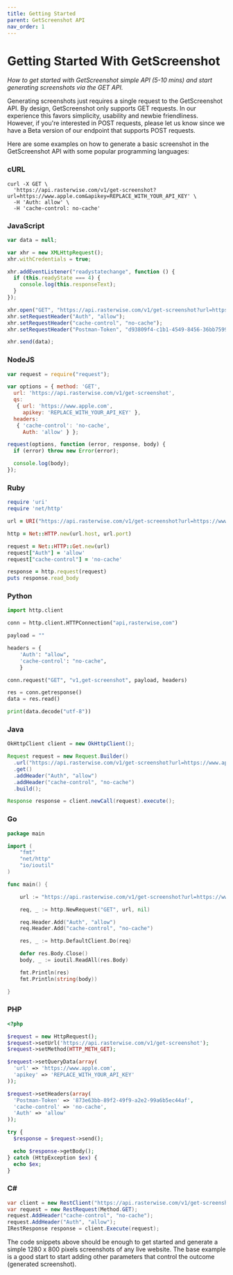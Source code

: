 ```yaml
---
title: Getting Started
parent: GetScreenshot API
nav_order: 1
---
```


# Getting Started With GetScreenshot

*How to get started with GetScreenshot simple API (5-10 mins) and start generating screenshots via the GET API.*

Generating screenshots just requires a single request to the GetScreenshot API. 
By design, GetScreenshot only supports GET requests. In our experience this favors simplicity, usability and newbie friendliness.
However, if you're interested in POST requests, please let us know since we have a Beta version of our endpoint that supports POST requests.

Here are some examples on how to generate a basic screenshot in the GetScreenshot API with some popular programming languages:

### cURL
```
curl -X GET \
  'https://api.rasterwise.com/v1/get-screenshot?url=https://www.apple.com&apikey=REPLACE_WITH_YOUR_API_KEY' \
  -H 'Auth: allow' \
  -H 'cache-control: no-cache'
```

### JavaScript 



```js
var data = null;

var xhr = new XMLHttpRequest();
xhr.withCredentials = true;

xhr.addEventListener("readystatechange", function () {
  if (this.readyState === 4) {
    console.log(this.responseText);
  }
});

xhr.open("GET", "https://api.rasterwise.com/v1/get-screenshot?url=https://www.apple.com&apikey=REPLACE_WITH_YOUR_API_KEY");
xhr.setRequestHeader("Auth", "allow");
xhr.setRequestHeader("cache-control", "no-cache");
xhr.setRequestHeader("Postman-Token", "d93809f4-c1b1-4549-8456-36bb75995c75");

xhr.send(data);
```



### NodeJS

```js
var request = require("request");

var options = { method: 'GET',
  url: 'https://api.rasterwise.com/v1/get-screenshot',
  qs: 
   { url: 'https://www.apple.com',
     apikey: 'REPLACE_WITH_YOUR_API_KEY' },
  headers: 
   { 'cache-control': 'no-cache',
     Auth: 'allow' } };

request(options, function (error, response, body) {
  if (error) throw new Error(error);

  console.log(body);
});
```



### Ruby


	

```ruby
require 'uri'
require 'net/http'

url = URI("https://api.rasterwise.com/v1/get-screenshot?url=https://www.apple.com&apikey=REPLACE_WITH_YOUR_API_KEY")

http = Net::HTTP.new(url.host, url.port)

request = Net::HTTP::Get.new(url)
request["Auth"] = 'allow'
request["cache-control"] = 'no-cache'

response = http.request(request)
puts response.read_body
```



### Python 



```python
import http.client

conn = http.client.HTTPConnection("api,rasterwise,com")

payload = ""

headers = {
    'Auth': "allow",
    'cache-control': "no-cache",
    }

conn.request("GET", "v1,get-screenshot", payload, headers)

res = conn.getresponse()
data = res.read()

print(data.decode("utf-8"))
```



### Java



```java
OkHttpClient client = new OkHttpClient();

Request request = new Request.Builder()
  .url("https://api.rasterwise.com/v1/get-screenshot?url=https://www.apple.com&apikey=REPLACE_WITH_YOUR_API_KEY")
  .get()
  .addHeader("Auth", "allow")
  .addHeader("cache-control", "no-cache")
  .build();

Response response = client.newCall(request).execute();
```



### Go



```go
package main

import (
	"fmt"
	"net/http"
	"io/ioutil"
)

func main() {

	url := "https://api.rasterwise.com/v1/get-screenshot?url=https://www.apple.com&apikey=REPLACE_WITH_YOUR_API_KEY"

	req, _ := http.NewRequest("GET", url, nil)

	req.Header.Add("Auth", "allow")
	req.Header.Add("cache-control", "no-cache")

	res, _ := http.DefaultClient.Do(req)

	defer res.Body.Close()
	body, _ := ioutil.ReadAll(res.Body)

	fmt.Println(res)
	fmt.Println(string(body))

}
```



### PHP



```php
<?php

$request = new HttpRequest();
$request->setUrl('https://api.rasterwise.com/v1/get-screenshot');
$request->setMethod(HTTP_METH_GET);

$request->setQueryData(array(
  'url' => 'https://www.apple.com',
  'apikey' => 'REPLACE_WITH_YOUR_API_KEY'
));

$request->setHeaders(array(
  'Postman-Token' => '873e63bb-89f2-49f9-a2e2-99a6b5ec44af',
  'cache-control' => 'no-cache',
  'Auth' => 'allow'
));

try {
  $response = $request->send();

  echo $response->getBody();
} catch (HttpException $ex) {
  echo $ex;
}
```



### C#



```c#
var client = new RestClient("https://api.rasterwise.com/v1/get-screenshot?url=https://www.apple.com&apikey=REPLACE_WITH_YOUR_API_KEY");
var request = new RestRequest(Method.GET);
request.AddHeader("cache-control", "no-cache");
request.AddHeader("Auth", "allow");
IRestResponse response = client.Execute(request);
```



The code snippets above should be enough to get started and generate a simple 1280 x 800 pixels screenshots of any live website. The base example is a good start to start adding other parameters that control the outcome (generated screenshot).
